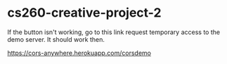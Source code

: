 # cs260-creative-project-2

If the button isn't working, go to this link request temporary access to the demo server. It should work then.

https://cors-anywhere.herokuapp.com/corsdemo
